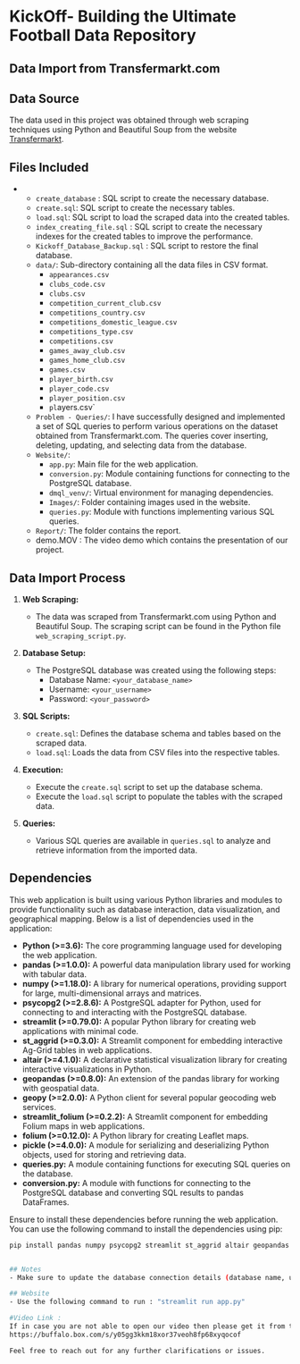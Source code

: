 # KickOff- Building the Ultimate Football Data Repository

## Data Import from Transfermarkt.com

## Data Source
The data used in this project was obtained through web scraping techniques using Python and Beautiful Soup from the website [Transfermarkt](https://www.transfermarkt.com).

## Files Included 
 -  
   - `create_database` : SQL script to create the necessary database.
   - `create.sql`: SQL script to create the necessary tables.
   - `load.sql`: SQL script to load the scraped data into the created tables.
   - `index_creating_file.sql` : SQL script to create the necessary indexes for the created tables to improve the performance.
   - `Kickoff_Database_Backup.sql` : SQL script to restore the final database.
   - `data/`: Sub-directory containing all the data files in CSV format.
      -  `appearances.csv` 
      -  `clubs_code.csv` 
      -  `clubs.csv` 
      -  `competition_current_club.csv` 
      -  `competitions_country.csv` 
      -  `competitions_domestic_league.csv` 
      -  `competitions_type.csv` 
      -  `competitions.csv` 
      -  `games_away_club.csv` 
      -  `games_home_club.csv` 
      -  `games.csv` 
      -  `player_birth.csv` 
      -  `player_code.csv` 
      -  `player_position.csv` 
      -  `pl`ayers.csv`
   -  `Problem - Queries/`: I have successfully designed and implemented a set of SQL queries to perform various operations on the dataset obtained from Transfermarkt.com. The queries cover inserting, deleting, updating, and selecting data from the database.
   - `Website/`: 
      - `app.py`: Main file for the web application.
      - `conversion.py`: Module containing functions for connecting to the PostgreSQL database.
      - `dmql_venv/`: Virtual environment for managing dependencies.
      - `Images/`: Folder containing images used in the website.
      - `queries.py`: Module with functions implementing various SQL queries.
   - `Report/`: The folder contains the report.
   - demo.MOV : The video demo which contains the presentation of our project.


## Data Import Process
1. **Web Scraping:**
   - The data was scraped from Transfermarkt.com using Python and Beautiful Soup. The scraping script can be found in the Python file `web_scraping_script.py`.

2. **Database Setup:**
   - The PostgreSQL database was created using the following steps:
     - Database Name: `<your_database_name>`
     - Username: `<your_username>`
     - Password: `<your_password>`

3. **SQL Scripts:**
   - `create.sql`: Defines the database schema and tables based on the scraped data.
   - `load.sql`: Loads the data from CSV files into the respective tables.

4. **Execution:**
   - Execute the `create.sql` script to set up the database schema.
   - Execute the `load.sql` script to populate the tables with the scraped data.

5. **Queries:**
   - Various SQL queries are available in `queries.sql` to analyze and retrieve information from the imported data.

## Dependencies

This web application is built using various Python libraries and modules to provide functionality such as database interaction, data visualization, and geographical mapping. Below is a list of dependencies used in the application:
- **Python (>=3.6):** The core programming language used for developing the web application.
- **pandas (>=1.0.0):** A powerful data manipulation library used for working with tabular data.
- **numpy (>=1.18.0):** A library for numerical operations, providing support for large, multi-dimensional arrays and matrices.
- **psycopg2 (>=2.8.6):** A PostgreSQL adapter for Python, used for connecting to and interacting with the PostgreSQL database.
- **streamlit (>=0.79.0):** A popular Python library for creating web applications with minimal code.
- **st_aggrid (>=0.3.0):** A Streamlit component for embedding interactive Ag-Grid tables in web applications.
- **altair (>=4.1.0):** A declarative statistical visualization library for creating interactive visualizations in Python.
- **geopandas (>=0.8.0):** An extension of the pandas library for working with geospatial data.
- **geopy (>=2.0.0):** A Python client for several popular geocoding web services.
- **streamlit_folium (>=0.2.2):** A Streamlit component for embedding Folium maps in web applications.
- **folium (>=0.12.0):** A Python library for creating Leaflet maps.
- **pickle (>=4.0.0):** A module for serializing and deserializing Python objects, used for storing and retrieving data.
- **queries.py:** A module containing functions for executing SQL queries on the database.
- **conversion.py:** A module with functions for connecting to the PostgreSQL database and converting SQL results to pandas DataFrames.

Ensure to install these dependencies before running the web application. You can use the following command to install the dependencies using pip:

```bash
pip install pandas numpy psycopg2 streamlit st_aggrid altair geopandas geopy streamlit_folium folium


## Notes
- Make sure to update the database connection details (database name, username, password) in the scripts before execution.

## Website
- Use the following command to run : "streamlit run app.py"

#Video Link :
If in case you are not able to open our video then please get it from the below link.
https://buffalo.box.com/s/y05gg3kkm18xor37veoh8fp68xyqocof

Feel free to reach out for any further clarifications or issues.
